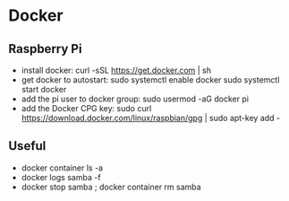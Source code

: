 # Docker

## Raspberry Pi

* install docker:
    curl -sSL https://get.docker.com | sh
* get docker to autostart:
    sudo systemctl enable docker
    sudo systemctl start docker
* add the pi user to docker group:
    sudo usermod -aG docker pi
* add the Docker CPG key:
    sudo curl https://download.docker.com/linux/raspbian/gpg | sudo apt-key add -

## Useful

* docker container ls -a
* docker logs samba -f
* docker stop samba ; docker container rm samba


